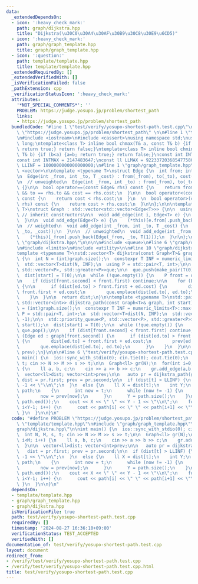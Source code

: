 ```yaml
---
data:
  _extendedDependsOn:
  - icon: ':heavy_check_mark:'
    path: graph/dijkstra.hpp
    title: "Dijkstra(\u30C0\u30A4\u30AF\u30B9\u30C8\u30E9\u6CD5)"
  - icon: ':heavy_check_mark:'
    path: graph/graph_template.hpp
    title: graph/graph_template.hpp
  - icon: ':question:'
    path: template/template.hpp
    title: template/template.hpp
  _extendedRequiredBy: []
  _extendedVerifiedWith: []
  _isVerificationFailed: false
  _pathExtension: cpp
  _verificationStatusIcon: ':heavy_check_mark:'
  attributes:
    '*NOT_SPECIAL_COMMENTS*': ''
    PROBLEM: https://judge.yosupo.jp/problem/shortest_path
    links:
    - https://judge.yosupo.jp/problem/shortest_path
  bundledCode: "#line 1 \"test/verify/yosupo-shortest-path.test.cpp\"\n#define PROBLEM\
    \ \"https://judge.yosupo.jp/problem/shortest_path\" \n\n#line 1 \"template/template.hpp\"\
    \n#include <iostream>\n#include <cassert>\nusing namespace std;\nusing ll = long\
    \ long;\ntemplate<class T> inline bool chmax(T& a, const T& b) {if (a<b) {a=b;\
    \ return true;} return false;}\ntemplate<class T> inline bool chmin(T& a, const\
    \ T& b) {if (b<a) {a=b; return true;} return false;}\nconst int INTINF = 1000001000;\n\
    const int INTMAX = 2147483647;\nconst ll LLMAX = 9223372036854775807;\nconst ll\
    \ LLINF = 1000000000000000000;\n#line 1 \"graph/graph_template.hpp\"\n\n\n\n#include\
    \ <vector>\n\ntemplate <typename T>\nstruct Edge {\n  int from; int to;\n  T cost;\n\
    \n  Edge(int _from, int _to, T _cost) : from(_from), to(_to), cost(_cost) {}\n\
    \n  // unweighted\n  Edge(int _from, int _to) : from(_from), to(_to), cost(T(1))\
    \ {}\n\n  bool operator==(const Edge& rhs) const {\n    return from == rhs.from\
    \ && to == rhs.to && cost == rhs.cost;\n  }\n\n  bool operator<(const Edge& rhs)\
    \ const {\n    return cost < rhs.cost;\n  }\n  \n  bool operator>(const Edge&\
    \ rhs) const {\n    return cost > rhs.cost;\n  }\n\n};\n\n\ntemplate <typename\
    \ T>\nstruct Graph : std::vector<std::vector<Edge<T>>> {\n\n  using std::vector<std::vector<Edge<T>>>::vector;\
    \ // inherit constructors\n\n  void add_edge(int i, Edge<T> e) {\n    (*this)[i].push_back(e);\n\
    \  }\n\n  void add_edge(Edge<T> e) {\n    (*this)[e.from].push_back(e);\n  }\n\
    \n  // weighted\n  void add_edge(int _from, int _to, T _cost) {\n    (*this)[_from].push_back(Edge(_from,\
    \ _to, _cost));\n  }\n\n  // unweighted\n  void add_edge(int _from, int _to) {\n\
    \    (*this)[_from].push_back(Edge(_from, _to, T(1)));\n  }\n\n};\n\n\n#line 1\
    \ \"graph/dijkstra.hpp\"\n\n\n\n#include <queue>\n#line 6 \"graph/dijkstra.hpp\"\
    \n#include <limits>\n#include <utility>\n\n#line 10 \"graph/dijkstra.hpp\"\n\n\
    template <typename T>\nstd::vector<T> dijkstra(const Graph<T>& graph, int start)\
    \ {\n  int N = (int)graph.size();\n  constexpr T INF = numeric_limits<T>::max();\n\
    \  std::vector<T>dist(N, INF);\n  using P = std::pair<T, int>;\n\n  std::priority_queue<P,\
    \ std::vector<P>, std::greater<P>>que;\n\n  que.push(make_pair(T(0), start));\n\
    \  dist[start] = T(0);\n\n  while (!que.empty()) {\n    P front = que.top(); que.pop();\n\
    \n    if (dist[front.second] < front.first) continue;\n\n    for (Edge ed : graph[front.second])\
    \ {\n\n      if (dist[ed.to] > front.first + ed.cost) {\n        dist[ed.to] =\
    \ front.first + ed.cost;\n        que.emplace(dist[ed.to], ed.to);\n      }\n\
    \    }\n  }\n\n  return dist;\n}\n\ntemplate <typename T>\nstd::pair<std::vector<T>,\
    \ std::vector<int>> dijkstra_path(const Graph<T>& graph, int start) {\n  int N\
    \ = (int)graph.size();\n  constexpr T INF = numeric_limits<T>::max();\n\n  using\
    \ P = std::pair<T, int>;\n  std::vector<T>dist(N, INF);\n  std::vector<int>prev(N,\
    \ -1);\n\n  std::priority_queue<P, std::vector<P>, std::greater<P>>que;\n  que.push(make_pair(T(0),\
    \ start));\n  dist[start] = T(0);\n\n  while (!que.empty()) {\n    P front = que.top();\
    \ que.pop();\n\n    if (dist[front.second] < front.first) continue;\n\n    for\
    \ (Edge ed : graph[front.second]) {\n      if (dist[ed.to] > front.first + ed.cost)\
    \ {\n        dist[ed.to] = front.first + ed.cost;\n        prev[ed.to] = front.second;\n\
    \        que.emplace(dist[ed.to], ed.to);\n      }\n    }\n  }\n\n  return make_pair(dist,\
    \ prev);\n}\n\n\n#line 6 \"test/verify/yosupo-shortest-path.test.cpp\"\n\nint\
    \ main() {\n  ios::sync_with_stdio(0); cin.tie(0); cout.tie(0);\n  int N, M, s,\
    \ t; cin >> N >> M >> s >> t;\n\n  Graph<ll> gr(N);\n  for(int i=0; i<M; i++)\
    \ {\n    ll a, b, c;\n    cin >> a >> b >> c;\n    gr.add_edge(a,b,c);\n  }\n\n\
    \  vector<ll>dist; vector<int>prev;\n\n   auto pr = dijkstra_path(gr, s);\n  \
    \ dist = pr.first; prev = pr.second;\n\n  if (dist[t] > LLINF) {\n    cout <<\
    \ -1 << \"\\n\";\n  }\n  else {\n    ll X = dist[t];\n    int Y;\n    vector<int>\
    \ path;\n    {\n      int now = t;\n      while (now != -1) {\n        path.push_back(now);\n\
    \        now = prev[now];\n      }\n      Y = path.size();\n    }\n\n    reverse(path.begin(),\
    \ path.end());\n    cout << X << \" \" << Y - 1 << \"\\n\";\n    for(int i=0;\
    \ i<Y-1; i++) {\n      cout << path[i] << \" \" << path[i+1] << \"\\n\";\n   \
    \ }\n  }\n\n}\n"
  code: "#define PROBLEM \"https://judge.yosupo.jp/problem/shortest_path\" \n\n#include\
    \ \"template/template.hpp\"\n#include \"graph/graph_template.hpp\"\n#include \"\
    graph/dijkstra.hpp\"\n\nint main() {\n  ios::sync_with_stdio(0); cin.tie(0); cout.tie(0);\n\
    \  int N, M, s, t; cin >> N >> M >> s >> t;\n\n  Graph<ll> gr(N);\n  for(int i=0;\
    \ i<M; i++) {\n    ll a, b, c;\n    cin >> a >> b >> c;\n    gr.add_edge(a,b,c);\n\
    \  }\n\n  vector<ll>dist; vector<int>prev;\n\n   auto pr = dijkstra_path(gr, s);\n\
    \   dist = pr.first; prev = pr.second;\n\n  if (dist[t] > LLINF) {\n    cout <<\
    \ -1 << \"\\n\";\n  }\n  else {\n    ll X = dist[t];\n    int Y;\n    vector<int>\
    \ path;\n    {\n      int now = t;\n      while (now != -1) {\n        path.push_back(now);\n\
    \        now = prev[now];\n      }\n      Y = path.size();\n    }\n\n    reverse(path.begin(),\
    \ path.end());\n    cout << X << \" \" << Y - 1 << \"\\n\";\n    for(int i=0;\
    \ i<Y-1; i++) {\n      cout << path[i] << \" \" << path[i+1] << \"\\n\";\n   \
    \ }\n  }\n\n}\n"
  dependsOn:
  - template/template.hpp
  - graph/graph_template.hpp
  - graph/dijkstra.hpp
  isVerificationFile: true
  path: test/verify/yosupo-shortest-path.test.cpp
  requiredBy: []
  timestamp: '2024-08-27 16:36:10+09:00'
  verificationStatus: TEST_ACCEPTED
  verifiedWith: []
documentation_of: test/verify/yosupo-shortest-path.test.cpp
layout: document
redirect_from:
- /verify/test/verify/yosupo-shortest-path.test.cpp
- /verify/test/verify/yosupo-shortest-path.test.cpp.html
title: test/verify/yosupo-shortest-path.test.cpp
---
```

